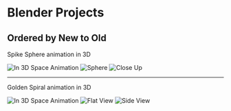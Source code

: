 # Blender Projects
Ordered by New to Old
---
Spike Sphere animation in 3D

![In 3D Space Animation](spike_sphere/render/spike_sphere_loop.gif)
![Sphere](spike_sphere/render/spike_sphere1.png)
![Close Up](spike_sphere/render/spike_sphere2.png)

---
Golden Spiral animation in 3D

![In 3D Space Animation](golden_spiral/render/golden_loop_1.gif)
![Flat View](golden_spiral/render/flat_view.png)
![Side View](golden_spiral/render/side_view.png)
